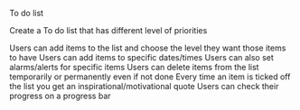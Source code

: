 To do list

Create a To do list that has different level of priorities

Users can add items to the list and choose the level they want those items to have
Users can add items to specific dates/times
Users can also set alarms/alerts for specific items
Users can delete items from the list temporarily or permanently even if not done
Every time an item is ticked off the list you get an inspirational/motivational quote
Users can check their progress on a progress bar